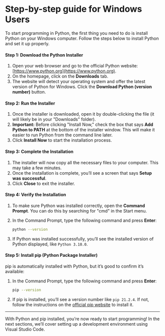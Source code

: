 # Step-by-step guide for Windows Users

To start programming in Python, the first thing you need to do is install Python on your Windows computer. Follow the steps below to install Python and set it up properly.

#### Step 1: Download the Python Installer

1. Open your web browser and go to the official Python website: [https://www.python.org](https://www.python.org).
2. On the homepage, click on the **Downloads** tab.
3. The website will detect your operating system and offer the latest version of Python for Windows. Click the **Download Python (version number)** button.

#### Step 2: Run the Installer

1. Once the installer is downloaded, open it by double-clicking the file (it will likely be in your "Downloads" folder).
2. **Important:** Before clicking "Install Now," check the box that says **Add Python to PATH** at the bottom of the installer window. This will make it easier to run Python from the command line later.
3. Click **Install Now** to start the installation process.

#### Step 3: Complete the Installation

1. The installer will now copy all the necessary files to your computer. This may take a few minutes.
2. Once the installation is complete, you’ll see a screen that says **Setup was successful**.
3. Click **Close** to exit the installer.

#### Step 4: Verify the Installation

1. To make sure Python was installed correctly, open the **Command Prompt**. You can do this by searching for "cmd" in the Start menu.
2.  In the Command Prompt, type the following command and press **Enter**:

    ```bash
    python --version
    ```
3. If Python was installed successfully, you’ll see the installed version of Python displayed, like `Python 3.10.0`.

#### Step 5: Install pip (Python Package Installer)

pip is automatically installed with Python, but it’s good to confirm it’s available:

1.  In the Command Prompt, type the following command and press **Enter**:

    ```bash
    pip --version
    ```
2. If pip is installed, you’ll see a version number like `pip 21.2.4`. If not, follow the instructions on the [official pip website](https://pip.pypa.io/en/stable/installation/) to install it.

***

With Python and pip installed, you’re now ready to start programming! In the next sections, we’ll cover setting up a development environment using Visual Studio Code.
